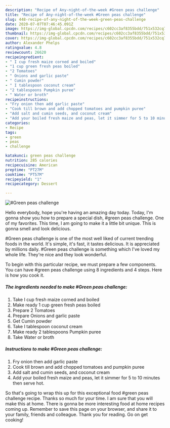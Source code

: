 ```yaml
---
description: "Recipe of Any-night-of-the-week #Green peas challenge"
title: "Recipe of Any-night-of-the-week #Green peas challenge"
slug: 448-recipe-of-any-night-of-the-week-green-peas-challenge
date: 2020-07-07T07:46:45.091Z
image: https://img-global.cpcdn.com/recipes/c602cc3af8355bdd/751x532cq70/green-peas-challenge-recipe-main-photo.jpg
thumbnail: https://img-global.cpcdn.com/recipes/c602cc3af8355bdd/751x532cq70/green-peas-challenge-recipe-main-photo.jpg
cover: https://img-global.cpcdn.com/recipes/c602cc3af8355bdd/751x532cq70/green-peas-challenge-recipe-main-photo.jpg
author: Alexander Phelps
ratingvalue: 4.8
reviewcount: 26620
recipeingredient:
- " I cup fresh maize corned and boiled"
- "1 cup green fresh peas boiled"
- "2 Tomatoes"
- " Onions and garlic paste"
- " Cumin powder"
- " I tablespoon coconut cream"
- "2 tablespoons Pumpkin puree"
- " Water or broth"
recipeinstructions:
- "Fry onion then add garlic paste"
- "Cook till brown and add chopped tomatoes and pumpkin puree"
- "Add salt and cumin seeds, and coconut cream"
- "Add your boiled fresh maize and peas, let it simmer for 5 to 10 minutes then serve hot."
categories:
- Recipe
tags:
- green
- peas
- challenge

katakunci: green peas challenge 
nutrition: 285 calories
recipecuisine: American
preptime: "PT27M"
cooktime: "PT57M"
recipeyield: "1"
recipecategory: Dessert

---
```



![#Green peas challenge](https://img-global.cpcdn.com/recipes/c602cc3af8355bdd/751x532cq70/green-peas-challenge-recipe-main-photo.jpg)

Hello everybody, hope you're having an amazing day today. Today, I'm gonna show you how to prepare a special dish, #green peas challenge. One of my favorites. This time, I am going to make it a little bit unique. This is gonna smell and look delicious.



#Green peas challenge is one of the most well liked of current trending foods in the world. It's simple, it's fast, it tastes delicious. It is appreciated by millions daily. #Green peas challenge is something which I've loved my whole life. They're nice and they look wonderful.


To begin with this particular recipe, we must prepare a few components. You can have #green peas challenge using 8 ingredients and 4 steps. Here is how you cook it.

<!--inarticleads1-->

##### The ingredients needed to make #Green peas challenge:

1. Take  I cup fresh maize corned and boiled
1. Make ready 1 cup green fresh peas boiled
1. Prepare 2 Tomatoes
1. Prepare  Onions and garlic paste
1. Get  Cumin powder
1. Take  I tablespoon coconut cream
1. Make ready 2 tablespoons Pumpkin puree
1. Take  Water or broth




<!--inarticleads2-->

##### Instructions to make #Green peas challenge:

1. Fry onion then add garlic paste
1. Cook till brown and add chopped tomatoes and pumpkin puree
1. Add salt and cumin seeds, and coconut cream
1. Add your boiled fresh maize and peas, let it simmer for 5 to 10 minutes then serve hot.




So that's going to wrap this up for this exceptional food #green peas challenge recipe. Thanks so much for your time. I am sure that you will make this at home. There is gonna be more interesting food at home recipes coming up. Remember to save this page on your browser, and share it to your family, friends and colleague. Thank you for reading. Go on get cooking!
